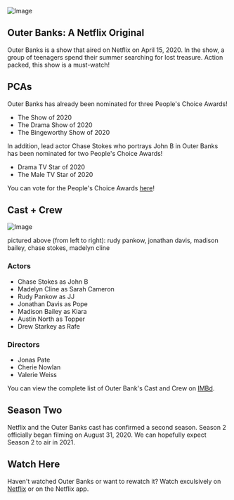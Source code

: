 ![Image](https://www.kolpaper.com/wp-content/uploads/2020/05/Outer-Banks-Desktop-Wallpaper.jpg)

## Outer Banks: A Netflix Original

Outer Banks is a show that aired on Netflix on April 15, 2020. In the show, a group of teenagers spend their summer searching for lost treasure. Action packed, this show is a must-watch!

## PCAs

Outer Banks has already been nominated for three People's Choice Awards!
- The Show of 2020
- The Drama Show of 2020
- The Bingeworthy Show of 2020

In addition, lead actor Chase Stokes who portrays John B in Outer Banks has been nominated for two People's Choice Awards!
- Drama TV Star of 2020
- The Male TV Star of 2020

You can vote for the People's Choice Awards [here](https://pca.eonline.com)!

## Cast + Crew
![Image](https://lh3.googleusercontent.com/proxy/qslXHa3EQAJ5YvhVQ1M7MJLkyIrhUpDXkQL4DzpamA95L3j0Bd8dx5_EB-eWsLXtxzItC0H3NnWLelqna1zpq3LwnxzXFM2gtXDoqx5d3VOFACxhxextojlE-d71CVjFM6aOKLB-8rnkkVUwITYYGjf7JT2l6pzdDKNydIILj22qRQljEwRPkN5dxKyUiZ4YOopyoaBBeIzzmyCcOEjZ-sJU49CkXeOEC4-9rreRJWzL)

pictured above (from left to right): rudy pankow, jonathan davis, madison bailey, chase stokes, madelyn cline

### Actors
- Chase Stokes as John B
- Madelyn Cline as Sarah Cameron
- Rudy Pankow as JJ
- Jonathan Davis as Pope
- Madison Bailey as Kiara
- Austin North as Topper
- Drew Starkey as Rafe

### Directors
- Jonas Pate
- Cherie Nowlan
- Valerie Weiss

You can view the complete list of Outer Bank's Cast and Crew on [IMBd](https://www.imdb.com/title/tt10293938/fullcredits).

## Season Two
Netflix and the Outer Banks cast has confirmed a second season. Season 2 officially began filming on August 31, 2020. We can hopefully expect Season 2 to air in 2021.

## Watch Here
Haven't watched Outer Banks or want to rewatch it? Watch exculsively on [Netflix](https://www.netflix.com) or on the Netflix app. 
